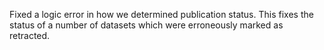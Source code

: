 Fixed a logic error in how we determined publication status. This fixes the status of a number of datasets which were erroneously marked as retracted.
